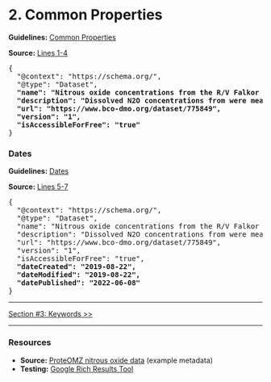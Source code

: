 # 2. Common Properties

**Guidelines:** 
[Common Properties](/guides/Dataset.md#common-properties)

**Source:**
[Lines 1-4](/tutorials/esip-summer-mtg-2022/examples/dataset-01.txt#L1-L4)

<pre>
{
  "@context": "https://schema.org/",
  "@type": "Dataset",
  <strong>"name": "Nitrous oxide concentrations from the R/V Falkor expedition FK160115 in the Central Pacific from January to February 2016",
  "description": "Dissolved N2O concentrations from were measured in discrete samples on a research expedition to the Equatorial Pacific. Water samples were collected using a 24 bottle Niskin rosette equipped with a CTD. N₂O concentrations were measured using a headspace equilibration method and analyzed on a SRI Greenhouse Gas Monitoring Gas Chromatograph.",
  "url": "https://www.bco-dmo.org/dataset/775849",
  "version": "1",
  "isAccessibleForFree": "true"</strong>
}
</pre>

### Dates

**Guidelines:** 
[Dates](/guides/Dataset.md#dates)

**Source:**
[Lines 5-7](/tutorials/esip-summer-mtg-2022/examples/dataset-01.txt#L5-L7)

<pre>
{
  "@context": "https://schema.org/",
  "@type": "Dataset",
  "name": "Nitrous oxide concentrations from the R/V Falkor expedition FK160115 in the Central Pacific from January to February 2016",
  "description": "Dissolved N2O concentrations from were measured in discrete samples on a research expedition to the Equatorial Pacific. Water samples were collected using a 24 bottle Niskin rosette equipped with a CTD. N₂O concentrations were measured using a headspace equilibration method and analyzed on a SRI Greenhouse Gas Monitoring Gas Chromatograph.",
  "url": "https://www.bco-dmo.org/dataset/775849",
  "version": "1",
  "isAccessibleForFree": "true",
  <strong>"dateCreated": "2019-08-22",
  "dateModified": "2019-08-22",
  "datePublished": "2022-06-08"</strong>
}
</pre>
<hr/>

[Section #3: Keywords >>](03_keywords.md)

<hr/>

### Resources
- **Source:** [ProteOMZ nitrous oxide data](/tutorials/esip-summer-mtg-2022/examples/dataset-01.txt) (example metadata)
- **Testing:** [Google Rich Results Tool](https://search.google.com/test/rich-results)
